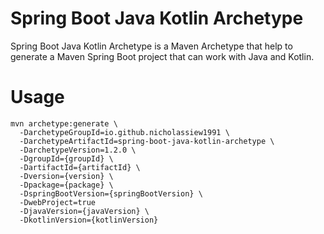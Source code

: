 # Spring Boot Java Kotlin Archetype

Spring Boot Java Kotlin Archetype is a Maven Archetype that help to generate a Maven Spring Boot project that can work with Java and Kotlin.

# Usage

```shell
mvn archetype:generate \
  -DarchetypeGroupId=io.github.nicholassiew1991 \
  -DarchetypeArtifactId=spring-boot-java-kotlin-archetype \
  -DarchetypeVersion=1.2.0 \
  -DgroupId={groupId} \
  -DartifactId={artifactId} \
  -Dversion={version} \
  -Dpackage={package} \
  -DspringBootVersion={springBootVersion} \
  -DwebProject=true
  -DjavaVersion={javaVersion} \ 
  -DkotlinVersion={kotlinVersion}
```
